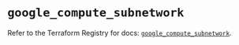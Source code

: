 # `google_compute_subnetwork`

Refer to the Terraform Registry for docs: [`google_compute_subnetwork`](https://registry.terraform.io/providers/hashicorp/google/4.85.0/docs/resources/compute_subnetwork).
